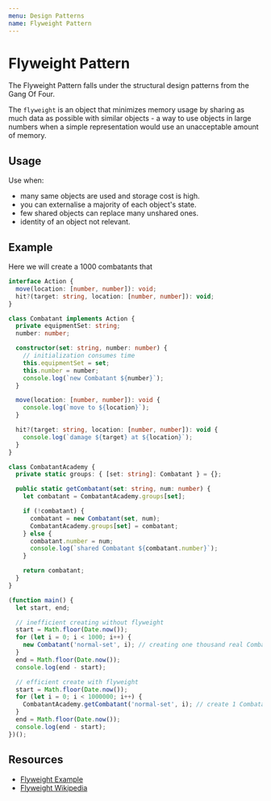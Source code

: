 ```yaml
---
menu: Design Patterns
name: Flyweight Pattern
---
```


# Flyweight Pattern

The Flyweight Pattern falls under the structural design patterns from the Gang Of Four.

The `flyweight` is an object that minimizes memory usage by sharing as much data as possible with similar objects - a way to use objects in large numbers when a simple representation would use an unacceptable amount of memory.

## Usage

Use when:

- many same objects are used and storage cost is high.
- you can externalise a majority of each object's state.
- few shared objects can replace many unshared ones.
- identity of an object not relevant.

## Example

Here we will create a 1000 combatants that

```typescript
interface Action {
  move(location: [number, number]): void;
  hit?(target: string, location: [number, number]): void;
}

class Combatant implements Action {
  private equipmentSet: string;
  number: number;

  constructor(set: string, number: number) {
    // initialization consumes time
    this.equipmentSet = set;
    this.number = number;
    console.log(`new Combatant ${number}`);
  }

  move(location: [number, number]): void {
    console.log(`move to ${location}`);
  }

  hit?(target: string, location: [number, number]): void {
    console.log(`damage ${target} at ${location}`);
  }
}

class CombatantAcademy {
  private static groups: { [set: string]: Combatant } = {};

  public static getCombatant(set: string, num: number) {
    let combatant = CombatantAcademy.groups[set];

    if (!combatant) {
      combatant = new Combatant(set, num);
      CombatantAcademy.groups[set] = combatant;
    } else {
      combatant.number = num;
      console.log(`shared Combatant ${combatant.number}`);
    }

    return combatant;
  }
}

(function main() {
  let start, end;

  // inefficient creating without flyweight
  start = Math.floor(Date.now());
  for (let i = 0; i < 1000; i++) {
    new Combatant('normal-set', i); // creating one thousand real Combatants
  }
  end = Math.floor(Date.now());
  console.log(end - start);

  // efficient create with flyweight
  start = Math.floor(Date.now());
  for (let i = 0; i < 1000000; i++) {
    CombatantAcademy.getCombatant('normal-set', i); // create 1 Combatant
  }
  end = Math.floor(Date.now());
  console.log(end - start);
})();
```

## Resources

- [Flyweight Example](https://circle.visual-paradigm.com/flyweight/)
- [Flyweight Wikipedia](https://en.wikipedia.org/wiki/Flyweight_pattern)
